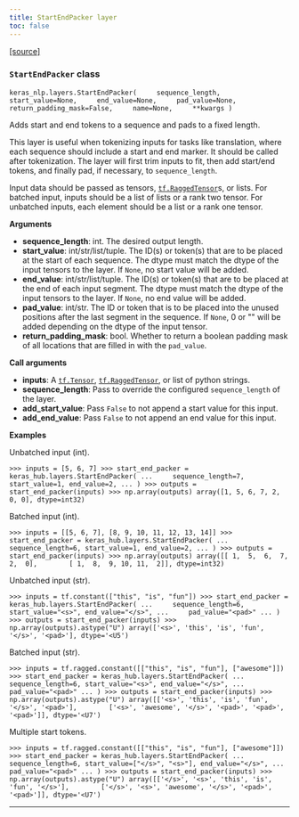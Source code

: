 ```yaml
---
title: StartEndPacker layer
toc: false
---
```


[\[source\]](https://github.com/keras-team/keras-hub/tree/v0.17.0/keras_hub/src/layers/preprocessing/start_end_packer.py#L14)

### `StartEndPacker` class

`keras_nlp.layers.StartEndPacker(     sequence_length,     start_value=None,     end_value=None,     pad_value=None,     return_padding_mask=False,     name=None,     **kwargs )`

Adds start and end tokens to a sequence and pads to a fixed length.

This layer is useful when tokenizing inputs for tasks like translation, where each sequence should include a start and end marker. It should be called after tokenization. The layer will first trim inputs to fit, then add start/end tokens, and finally pad, if necessary, to `sequence_length`.

Input data should be passed as tensors, [`tf.RaggedTensor`](https://www.tensorflow.org/api_docs/python/tf/RaggedTensor)s, or lists. For batched input, inputs should be a list of lists or a rank two tensor. For unbatched inputs, each element should be a list or a rank one tensor.

**Arguments**

- **sequence_length**: int. The desired output length.
- **start_value**: int/str/list/tuple. The ID(s) or token(s) that are to be placed at the start of each sequence. The dtype must match the dtype of the input tensors to the layer. If `None`, no start value will be added.
- **end_value**: int/str/list/tuple. The ID(s) or token(s) that are to be placed at the end of each input segment. The dtype must match the dtype of the input tensors to the layer. If `None`, no end value will be added.
- **pad_value**: int/str. The ID or token that is to be placed into the unused positions after the last segment in the sequence. If `None`, 0 or "" will be added depending on the dtype of the input tensor.
- **return_padding_mask**: bool. Whether to return a boolean padding mask of all locations that are filled in with the `pad_value`.

**Call arguments**

- **inputs**: A [`tf.Tensor`](https://www.tensorflow.org/api_docs/python/tf/Tensor), [`tf.RaggedTensor`](https://www.tensorflow.org/api_docs/python/tf/RaggedTensor), or list of python strings.
- **sequence_length**: Pass to override the configured `sequence_length` of the layer.
- **add_start_value**: Pass `False` to not append a start value for this input.
- **add_end_value**: Pass `False` to not append an end value for this input.

**Examples**

Unbatched input (int).

`>>> inputs = [5, 6, 7] >>> start_end_packer = keras_hub.layers.StartEndPacker( ...     sequence_length=7, start_value=1, end_value=2, ... ) >>> outputs = start_end_packer(inputs) >>> np.array(outputs) array([1, 5, 6, 7, 2, 0, 0], dtype=int32)`

Batched input (int).

`>>> inputs = [[5, 6, 7], [8, 9, 10, 11, 12, 13, 14]] >>> start_end_packer = keras_hub.layers.StartEndPacker( ...     sequence_length=6, start_value=1, end_value=2, ... ) >>> outputs = start_end_packer(inputs) >>> np.array(outputs) array([[ 1,  5,  6,  7,  2,  0],        [ 1,  8,  9, 10, 11,  2]], dtype=int32)`

Unbatched input (str).

`>>> inputs = tf.constant(["this", "is", "fun"]) >>> start_end_packer = keras_hub.layers.StartEndPacker( ...     sequence_length=6, start_value="<s>", end_value="</s>", ...     pad_value="<pad>" ... ) >>> outputs = start_end_packer(inputs) >>> np.array(outputs).astype("U") array(['<s>', 'this', 'is', 'fun', '</s>', '<pad>'], dtype='<U5')`

Batched input (str).

`>>> inputs = tf.ragged.constant([["this", "is", "fun"], ["awesome"]]) >>> start_end_packer = keras_hub.layers.StartEndPacker( ...     sequence_length=6, start_value="<s>", end_value="</s>", ...     pad_value="<pad>" ... ) >>> outputs = start_end_packer(inputs) >>> np.array(outputs).astype("U") array([['<s>', 'this', 'is', 'fun', '</s>', '<pad>'],        ['<s>', 'awesome', '</s>', '<pad>', '<pad>', '<pad>']], dtype='<U7')`

Multiple start tokens.

`>>> inputs = tf.ragged.constant([["this", "is", "fun"], ["awesome"]]) >>> start_end_packer = keras_hub.layers.StartEndPacker( ...     sequence_length=6, start_value=["</s>", "<s>"], end_value="</s>", ...     pad_value="<pad>" ... ) >>> outputs = start_end_packer(inputs) >>> np.array(outputs).astype("U") array([['</s>', '<s>', 'this', 'is', 'fun', '</s>'],        ['</s>', '<s>', 'awesome', '</s>', '<pad>', '<pad>']], dtype='<U7')`

---
